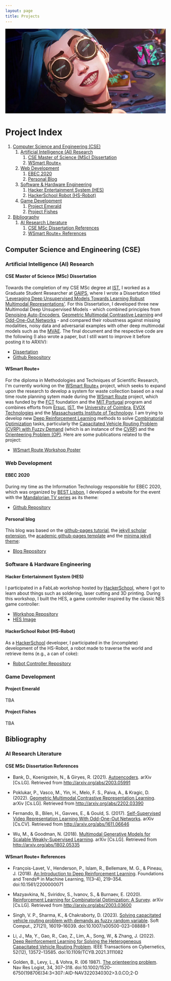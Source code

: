 ```yaml
---
layout: page
title: Projects
---
```

![Jinx from Arcane, a League of Legends Series, wearing soldering googles](images/Ella-Purnell-Jinx-Arcane-League-of-Legends.webp)
# Project Index
1. [Computer Science and Engineering (CSE)](#computer-science-and-engineering-cse)
    1. [Artificial Intelligence (AI) Research](#artificial-intelligence-ai-research)
        1. [CSE Master of Science (MSc) Dissertation](#cse-master-of-science-msc-dissertation)
        2. [WSmart Route+](#wsmart-route)
    2. [Web Development](#web-development)
        1. [EBEC 2020](#ebec-2020)
        2. [Personal Blog](#personal-blog)
    3. [Software & Hardware Engineering](#software--hardware-engineering)
        1. [Hacker Entertainment System (HES)](#hacker-entertainment-system-hes)
        2. [HackerSchool Robot (HS-Robot)](#hackerschool-robot-hs-robot)
    4. [Game Development](#game-development)
        1. [Project Emerald](#project-emerald)
        2. [Project Fishes](#project-fishes)
2. [Bibliography](#bibliography)
    1. [AI Research Literature](#ai-research-literature)
        1. [CSE MSc Dissertation References](#cse-msc-dissertation-references)
        2. [WSmart Route+ References](#wsmart-route-references)

## Computer Science and Engineering (CSE)
### Artificial Intelligence (AI) Research
#### CSE Master of Science (MSc) Dissertation
Towards the completion of my CSE MSc degree at [IST](https://tecnico.ulisboa.pt/en/), I worked as a Graduate Student Researcher at [GAIPS](https://gaips.inesc-id.pt/), where I wrote a Dissertation titled ['Leveraging Deep Unsupervised Models Towards Learning Robust Multimodal Representations'](docs/IST_UL___MEIC_Thesis___Dissertacao_final__Copy_.pdf). For this Dissertation, I developed three new Multimodal Deep Unsupervised Models - which combined principles from [Denoising Auto-Encoders](docs/literature/papers/autoencoders.pdf), [Geometric Multimodal Contrastive Learning](docs/literature/papers/geometric_multimodal_cl.pdf) and [Odd-One-Out Networks](docs/literature/papers/ssl_video_ooo_nets.pdf) - and compared their robustness against missing modalities, noisy data and adversarial examples with other deep multimodal models such as the [MVAE](docs/literature/papers/multimodal_gen_models_scalable_wsl.pdf). The final document and the respective code are the following (I also wrote a paper, but I still want to improve it before posting it to ARXIV):
- [Dissertation](docs/IST_UL___MEIC_Thesis___Dissertacao_final__Copy_.pdf)
- [Github Repository](https://github.com/ACFPeacekeeper/rgmc)

#### WSmart Route+
For the diploma in Methodologies and Techniques of Scientific Research, I'm currently working on the [WSmart Route+](https://cegist.tecnico.ulisboa.pt/projects/wsmart-route-towards-smart-waste-collection-route-planning-system) project, which seeks to expand upon the research to develop a system for waste collection based on a real time route planning sytem made during the [WSmart Route](https://wsmartroute.tecnico.ulisboa.pt/#title) project, which was funded by the [FCT](https://www.fct.pt/en/) foundation and the [MIT Portugal](https://mitportugal.org/) program and combines efforts from [Ersuc](https://ersuc.pt/), [IST](https://tecnico.ulisboa.pt/en/), the [University of Coimbra](https://www.uc.pt/), [EVOX Technologies](https://evox.pt/) and the [Massachusetts Institute of Technology](https://www.mit.edu/). I am trying to develop new [Deep Reinforcement Learning](docs/literature/papers/intro_drl.pdf) methods to solve [Combinatorial Optimization](docs/literature/papers/rl_co.pdf) tasks, particularly the [Capacitated Vehicle Routing Problem (CVRP) with Fuzzy Demand](docs/literature/papers/solving_cvrp_demands_fuzzy_rv.pdf) (which is an instance of the [CVRP](docs/literature/papers/drl_solving_het_cvrp.pdf)) and  the [Orienteering Problem (OP)](docs/literature/papers/orienteering.pdf). Here are some publications related to the project:
- [WSmart Route Workshop Poster](images/workshop_posters/workshop-poster.png)

### Web Development
#### EBEC 2020
During my time as the Information Technology responsible for EBEC 2020, which was organized by [BEST Lisbon](https://best.tecnico.ulisboa.pt/), I developed a website for the event with the [Mandalorian TV series](https://www.imdb.com/title/tt8111088/) as its theme:
- [Github Repository](https://github.com/ACFPeacekeeper/ebec2020)

#### Personal blog
This blog was based on the [github-pages tutorial](https://github.com/skills/github-pages), the [jekyll scholar extension](https://github.com/inukshuk/jekyll-scholar/tree/main), the [academic github-pages template](https://github.com/academicpages/academicpages.github.io) and the [minima jekyll theme](https://github.com/jekyll/minima):
- [Blog Repository](https://github.com/ACFPeacekeeper/github-pages)

### Software & Hardware Engineering
#### Hacker Entertainment System (HES)
I participated in a FabLab workshop hosted by [HackerSchool](https://hackerschool.tecnico.ulisboa.pt/), where I got to learn about things such as soldering, laser cutting and 3D printing. During this workshop, I built the HES, a game controller inspired by the classic NES game controller:
- [Workshop Repository](https://github.com/ACFPeacekeeper/HES)
- [HES Image](images/hes.jpeg)

#### HackerSchool Robot (HS-Robot)
As a [HackerSchool](https://hackerschool.tecnico.ulisboa.pt/) developer, I participated in the (incomplete) development of the HS-Robot, a robot made to traverse the world and retrieve items (e.g., a can of coke):
- [Robot Controller Repository](https://github.com/ACFPeacekeeper/HS-Robot-Controller)

### Game Development
#### Project Emerald
TBA

#### Project Fishes
TBA

## Bibliography
### AI Research Literature
#### CSE MSc Dissertation References
- Bank, D., Koenigstein, N., & Giryes, R. (2021). [Autoencoders](docs/literature/papers/autoencoders.pdf). arXiv [Cs.LG]. Retrieved from http://arxiv.org/abs/2003.05991

- Poklukar, P., Vasco, M., Yin, H., Melo, F. S., Paiva, A., & Kragic, D. (2022). [Geometric Multimodal Contrastive Representation Learning](docs/literature/papers/geometric_multimodal_cl.pdf). arXiv [Cs.LG]. Retrieved from http://arxiv.org/abs/2202.03390

- Fernando, B., Bilen, H., Gavves, E., & Gould, S. (2017). [Self-Supervised Video Representation Learning With Odd-One-Out Networks](docs/literature/papers/ssl_video_ooo_nets.pdf). arXiv [Cs.CV]. Retrieved from http://arxiv.org/abs/1611.06646

- Wu, M., & Goodman, N. (2018). [Multimodal Generative Models for Scalable Weakly-Supervised Learning](docs/literature/papers/multimodal_gen_models_scalable_wsl.pdf). arXiv [Cs.LG]. Retrieved from http://arxiv.org/abs/1802.05335

#### WSmart Route+ References
- François-Lavet, V., Henderson, P., Islam, R., Bellemare, M. G., & Pineau, J. (2018). [An Introduction to Deep Reinforcement Learning](docs/literature/papers/intro_drl.pdf). Foundations and Trends® in Machine Learning, 11(3–4), 219–354. doi:10.1561/2200000071

- Mazyavkina, N., Sviridov, S., Ivanov, S., & Burnaev, E. (2020). [Reinforcement Learning for Combinatorial Optimization: A Survey](docs/literature/papers/rl_co.pdf). arXiv [Cs.LG]. Retrieved from http://arxiv.org/abs/2003.03600

- Singh, V. P., Sharma, K., & Chakraborty, D. (2023). [Solving capacitated vehicle routing problem with demands as fuzzy random variable](docs/literature/papers/solving_cvrp_demands_fuzzy_rv.pdf). Soft Comput., 27(21), 16019–16039. doi:10.1007/s00500-023-08888-1

- Li, J., Ma, Y., Gao, R., Cao, Z., Lim, A., Song, W., & Zhang, J. (2022). [Deep Reinforcement Learning for Solving the Heterogeneous Capacitated Vehicle Routing Problem](docs/literature/papers/drl_solving_het_cvrp.pdf). IEEE Transactions on Cybernetics, 52(12), 13572–13585. doi:10.1109/TCYB.2021.3111082

- Golden, B., Levy, L., & Vohra, R. (06 1987). [The orienteering problem](docs/literature/papers/orienteering.pdf). Nav Res Logist, 34, 307–318. doi:10.1002/1520-6750(198706)34:3<307::AID-NAV3220340302>3.0.CO;2-D